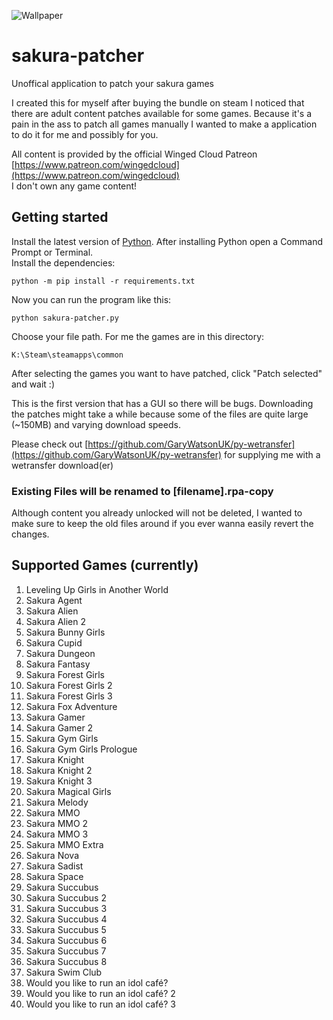 ![Wallpaper](https://cdn.cloudflare.steamstatic.com/steamcommunity/public/images/items/935070/341aee92e96130ec2d5eec794143a68c2fc5d29d.jpg)

# sakura-patcher

Unoffical application to patch your sakura games

I created this for myself after buying the bundle on steam I noticed that there are adult content patches available for some games.
Because it's a pain in the ass to patch all games manually I wanted to make a application to do it for me and possibly for you.

All content is provided by the official Winged Cloud Patreon [https://www.patreon.com/wingedcloud](https://www.patreon.com/wingedcloud)  
I don't own any game content!

## Getting started

Install the latest version of [Python](https://www.python.org/downloads/). After installing Python open a Command Prompt or Terminal.  
Install the dependencies:  

    python -m pip install -r requirements.txt

Now you can run the program like this:

    python sakura-patcher.py 

Choose your file path. For me the games are in this directory:

    K:\Steam\steamapps\common

After selecting the games you want to have patched, click "Patch selected" and wait :)

This is the first version that has a GUI so there will be bugs.
Downloading the patches might take a while because some of the files are quite large (~150MB) and varying download speeds.

Please check out [https://github.com/GaryWatsonUK/py-wetransfer](https://github.com/GaryWatsonUK/py-wetransfer) for supplying me with a wetransfer download(er)

### Existing Files will be renamed to [filename].rpa-copy

Although content you already unlocked will not be deleted, I wanted to make sure to keep the old files around if you ever wanna easily revert the changes.

## Supported Games (currently)

1. Leveling Up Girls in Another World
2. Sakura Agent
3. Sakura Alien
4. Sakura Alien 2
5. Sakura Bunny Girls
6. Sakura Cupid
7. Sakura Dungeon
8. Sakura Fantasy
9. Sakura Forest Girls
10. Sakura Forest Girls 2
11. Sakura Forest Girls 3
12. Sakura Fox Adventure
13. Sakura Gamer
14. Sakura Gamer 2
15. Sakura Gym Girls
16. Sakura Gym Girls Prologue
17. Sakura Knight
18. Sakura Knight 2
19. Sakura Knight 3
20. Sakura Magical Girls
21. Sakura Melody
22. Sakura MMO
23. Sakura MMO 2
24. Sakura MMO 3
25. Sakura MMO Extra
26. Sakura Nova
27. Sakura Sadist
28. Sakura Space
29. Sakura Succubus
30. Sakura Succubus 2
31. Sakura Succubus 3
32. Sakura Succubus 4
33. Sakura Succubus 5
34. Sakura Succubus 6
35. Sakura Succubus 7
36. Sakura Succubus 8
37. Sakura Swim Club
38. Would you like to run an idol café?
39. Would you like to run an idol café? 2
40. Would you like to run an idol café? 3
